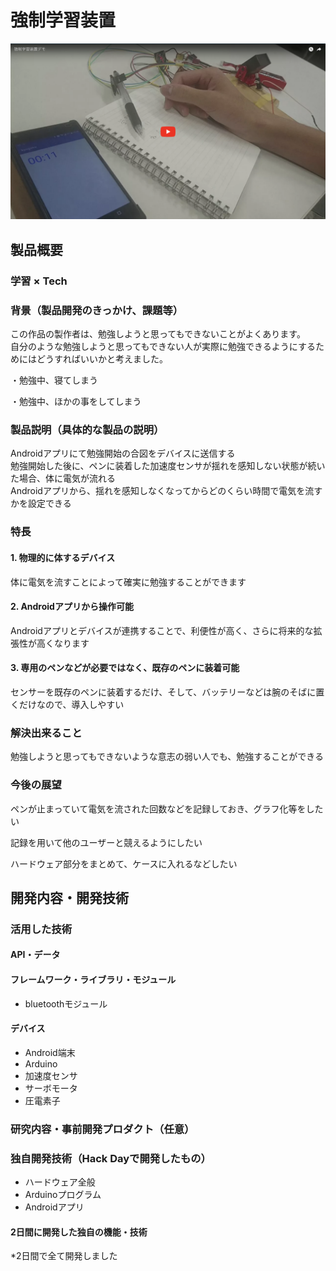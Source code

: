 # 強制学習装置

[![強制学習装置](video_img.png)](https://www.youtube.com/watch?=av49qZ9IXIc)

## 製品概要
### 学習 × Tech

### 背景（製品開発のきっかけ、課題等）

この作品の製作者は、勉強しようと思ってもできないことがよくあります。  
自分のような勉強しようと思ってもできない人が実際に勉強できるようにするためにはどうすればいいかと考えました。  

・勉強中、寝てしまう

・勉強中、ほかの事をしてしまう


### 製品説明（具体的な製品の説明）
Androidアプリにて勉強開始の合図をデバイスに送信する  
勉強開始した後に、ペンに装着した加速度センサが揺れを感知しない状態が続いた場合、体に電気が流れる  
Androidアプリから、揺れを感知しなくなってからどのくらい時間で電気を流すかを設定できる  

### 特長

#### 1. 物理的に体するデバイス
体に電気を流すことによって確実に勉強することができます

#### 2. Androidアプリから操作可能
Androidアプリとデバイスが連携することで、利便性が高く、さらに将来的な拡張性が高くなります

#### 3. 専用のペンなどが必要ではなく、既存のペンに装着可能
センサーを既存のペンに装着するだけ、そして、バッテリーなどは腕のそばに置くだけなので、導入しやすい

### 解決出来ること
勉強しようと思ってもできないような意志の弱い人でも、勉強することができる

### 今後の展望
ペンが止まっていて電気を流された回数などを記録しておき、グラフ化等をしたい

記録を用いて他のユーザーと競えるようにしたい

ハードウェア部分をまとめて、ケースに入れるなどしたい


## 開発内容・開発技術
### 活用した技術
#### API・データ

#### フレームワーク・ライブラリ・モジュール
* bluetoothモジュール

#### デバイス
* Android端末
* Arduino
* 加速度センサ
* サーボモータ
* 圧電素子

### 研究内容・事前開発プロダクト（任意）

### 独自開発技術（Hack Dayで開発したもの）
* ハードウェア全般
* Arduinoプログラム
* Androidアプリ

#### 2日間に開発した独自の機能・技術
*2日間で全て開発しました
